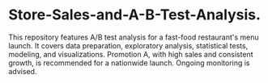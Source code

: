 # Store-Sales-and-A-B-Test-Analysis.
This repository features A/B test analysis for a fast-food restaurant's menu launch. It covers data preparation, exploratory analysis, statistical tests, modeling, and visualizations. Promotion A, with high sales and consistent growth, is recommended for a nationwide launch. Ongoing monitoring is advised.
